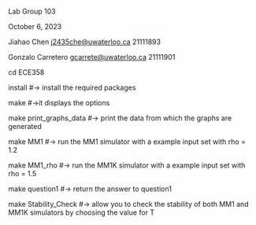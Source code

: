 Lab Group 103

October 6, 2023

Jiahao Chen j2435che@uwaterloo.ca 21111893

Gonzalo Carretero gcarrete@uwaterloo.ca 21111901

cd ECE358

install #-> install the required packages

make #->it displays the options

make print_graphs_data #-> print the data from which the graphs are generated

make MM1 #-> run the MM1 simulator with a example input set with rho = 1.2

make MM1_rho #-> run the MM1K simulator with a example input set with rho = 1.5

make question1 #-> return the answer to question1

make Stability_Check #-> allow you to check the stability of both MM1 and MM1K simulators by choosing the value for T
